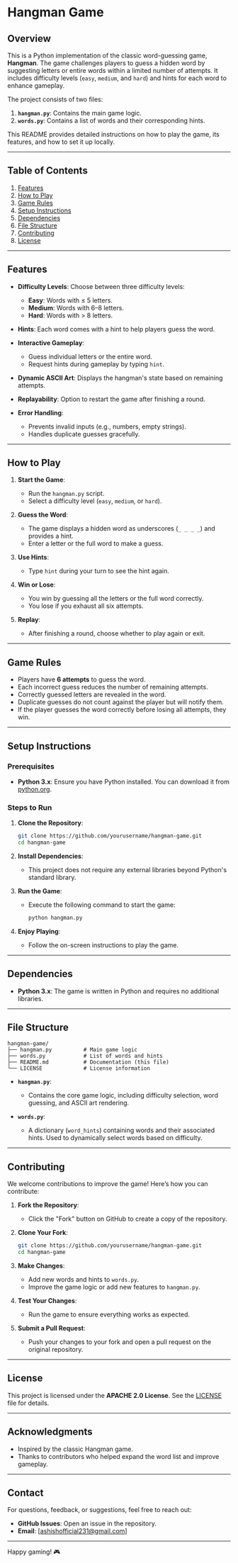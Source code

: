 # Hangman Game

## Overview

This is a Python implementation of the classic word-guessing game, **Hangman**. The game challenges players to guess a hidden word by suggesting letters or entire words within a limited number of attempts. It includes difficulty levels (`easy`, `medium`, and `hard`) and hints for each word to enhance gameplay.

The project consists of two files:
1. **`hangman.py`**: Contains the main game logic.
2. **`words.py`**: Contains a list of words and their corresponding hints.

This README provides detailed instructions on how to play the game, its features, and how to set it up locally.

---

## Table of Contents

1. [Features](#features)
2. [How to Play](#how-to-play)
3. [Game Rules](#game-rules)
4. [Setup Instructions](#setup-instructions)
5. [Dependencies](#dependencies)
6. [File Structure](#file-structure)
7. [Contributing](#contributing)
8. [License](#license)

---

## Features

- **Difficulty Levels**: Choose between three difficulty levels:
  - **Easy**: Words with ≤ 5 letters.
  - **Medium**: Words with 6–8 letters.
  - **Hard**: Words with > 8 letters.
  
- **Hints**: Each word comes with a hint to help players guess the word.

- **Interactive Gameplay**:
  - Guess individual letters or the entire word.
  - Request hints during gameplay by typing `hint`.

- **Dynamic ASCII Art**: Displays the hangman's state based on remaining attempts.

- **Replayability**: Option to restart the game after finishing a round.

- **Error Handling**:
  - Prevents invalid inputs (e.g., numbers, empty strings).
  - Handles duplicate guesses gracefully.

---

## How to Play

1. **Start the Game**:
   - Run the `hangman.py` script.
   - Select a difficulty level (`easy`, `medium`, or `hard`).

2. **Guess the Word**:
   - The game displays a hidden word as underscores (`_ _ _ _`) and provides a hint.
   - Enter a letter or the full word to make a guess.

3. **Use Hints**:
   - Type `hint` during your turn to see the hint again.

4. **Win or Lose**:
   - You win by guessing all the letters or the full word correctly.
   - You lose if you exhaust all six attempts.

5. **Replay**:
   - After finishing a round, choose whether to play again or exit.

---

## Game Rules

- Players have **6 attempts** to guess the word.
- Each incorrect guess reduces the number of remaining attempts.
- Correctly guessed letters are revealed in the word.
- Duplicate guesses do not count against the player but will notify them.
- If the player guesses the word correctly before losing all attempts, they win.

---

## Setup Instructions

### Prerequisites

- **Python 3.x**: Ensure you have Python installed. You can download it from [python.org](https://www.python.org/downloads/).

### Steps to Run

1. **Clone the Repository**:
   ```bash
   git clone https://github.com/yourusername/hangman-game.git
   cd hangman-game
   ```

2. **Install Dependencies**:
   - This project does not require any external libraries beyond Python's standard library.

3. **Run the Game**:
   - Execute the following command to start the game:
     ```bash
     python hangman.py
     ```

4. **Enjoy Playing**:
   - Follow the on-screen instructions to play the game.

---

## Dependencies

- **Python 3.x**: The game is written in Python and requires no additional libraries.

---

## File Structure

```
hangman-game/
├── hangman.py          # Main game logic
├── words.py            # List of words and hints
├── README.md           # Documentation (this file)
└── LICENSE             # License information
```

- **`hangman.py`**:
  - Contains the core game logic, including difficulty selection, word guessing, and ASCII art rendering.

- **`words.py`**:
  - A dictionary (`word_hints`) containing words and their associated hints. Used to dynamically select words based on difficulty.

---

## Contributing

We welcome contributions to improve the game! Here’s how you can contribute:

1. **Fork the Repository**:
   - Click the "Fork" button on GitHub to create a copy of the repository.

2. **Clone Your Fork**:
   ```bash
   git clone https://github.com/yourusername/hangman-game.git
   cd hangman-game
   ```

3. **Make Changes**:
   - Add new words and hints to `words.py`.
   - Improve the game logic or add new features to `hangman.py`.

4. **Test Your Changes**:
   - Run the game to ensure everything works as expected.

5. **Submit a Pull Request**:
   - Push your changes to your fork and open a pull request on the original repository.

---

## License

This project is licensed under the **APACHE 2.0 License**. See the [LICENSE](LICENSE) file for details.

---

## Acknowledgments

- Inspired by the classic Hangman game.
- Thanks to contributors who helped expand the word list and improve gameplay.

---

## Contact

For questions, feedback, or suggestions, feel free to reach out:

- **GitHub Issues**: Open an issue in the repository.
- **Email**: [ashishofficial231@gmail.com]

---

Happy gaming! 🎮
